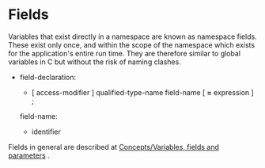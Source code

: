 

Fields
======

Variables that exist directly in a namespace are known as namespace fields. These exist only once, and within the scope of the namespace which exists for the application's entire run time. They are therefore similar to global variables in C but without the risk of naming clashes.

-   field-declaration:

    -   [ access-modifier ] qualified-type-name field-name [ **=**
        expression ] ;

    field-name:

    -   identifier

Fields in general are described at [Concepts/Variables, fields and parameters](http://wiki.gnome.org/action/show/Projects/Vala/Manual/Export/Vala/Manual/Concepts#Variables,_fields_and_parameters)
.

